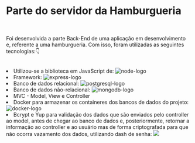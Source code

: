 <h1>Parte do servidor da Hamburgueria</h1>
<br>
<p>Foi desenvolvida a parte Back-End de uma aplicação em desenvolvimento e, referente a uma hamburgueria. Com isso, foram utilizadas as seguintes tecnologias:👇 </p>
<br>
<li>Utilizou-se a biblioteca em JavaScript de: <img src = "https://img.shields.io/badge/Node.js-43853D?style=for-the-badge&logo=node.js&logoColor=white" alt = "node-logo"></li>
<li>Framework: <img src = "https://img.shields.io/badge/Express.js-404D59?style=for-the-badge" alt = "express-logo"></li>
<li>Banco de dados relacional: <img src = "https://img.shields.io/badge/PostgreSQL-316192?style=for-the-badge&logo=postgresql&logoColor=white" alt = "postgresql-logo"></li>
<li>Banco de dados não-relacional: <img src = "https://img.shields.io/badge/MongoDB-4EA94B?style=for-the-badge&logo=mongodb&logoColor=white" alt = "mongodb-logo"></li>
<li>MVC - Model, View e Controller</li>
<li>Docker para armazenar os containeres dos bancos de dados do projeto: <img src = "https://img.shields.io/badge/Docker-2CA5E0?style=for-the-badge&logo=docker&logoColor=white" alt = "docker-logo"></li>
<li>Bcrypt e Yup para validação dos dados que são enviados pelo controller ao model, antes de chegar ao banco de dados e, posteriormente, retornar a informação ao controller e ao usuário mas de forma criptografada para que não ocorra vazamento dos dados, utilizando dash de senha: <img src = "https://img.shields.io/badge/dash-008DE4?style=for-the-badge&logo=dash&logoColor=white" ></li>


